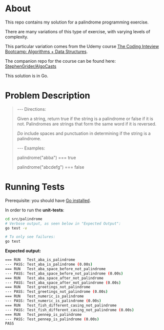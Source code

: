 # About

This repo contains my solution for a palindrome programming exercise.

There are many variations of this type of exercise, with varying levels of
complexity.

This particular variation comes from the Udemy course [The Coding Inteview Bootcamp: Algorithms + Data Structures](https://www.udemy.com/course/coding-interview-bootcamp-algorithms-and-data-structure/).

The companion repo for the course can be found here:
[StephenGrider/AlgoCasts](https://github.com/StephenGrider/AlgoCasts)

This solution is in Go.

# Problem Description

>--- Directions:
>
>Given a string, return true if the string is a palindrome
>or false if it is not.  Palindromes are strings that
>form the same word if it is reversed. 
>
> *Do* include spaces and punctuation in determining if the string is a palindrome.
>
>--- Examples:
>
>   palindrome("abba") === true
>
>   palindrome("abcdefg") === false

# Running Tests

Prerequisite: you should have [Go installed](https://go.dev/doc/install).

In order to run the **unit-tests**:

```sh
cd src/palindrome
# Verbose output, as seen below in "Expected Output":
go test -v

# To only see failures:
go test
```
**Expected output:**
```sh
=== RUN   Test_aba_is_palindrome
--- PASS: Test_aba_is_palindrome (0.00s)
=== RUN   Test_aba_space_before_not_palindrome
--- PASS: Test_aba_space_before_not_palindrome (0.00s)
=== RUN   Test_aba_space_after_not_palindrome
--- PASS: Test_aba_space_after_not_palindrome (0.00s)
=== RUN   Test_greetings_not_palindrome
--- PASS: Test_greetings_not_palindrome (0.00s)
=== RUN   Test_numeric_is_palindrome
--- PASS: Test_numeric_is_palindrome (0.00s)
=== RUN   Test_fish_different_casing_not_palindrome
--- PASS: Test_fish_different_casing_not_palindrome (0.00s)
=== RUN   Test_pennep_is_palindrome
--- PASS: Test_pennep_is_palindrome (0.00s)
PASS
```